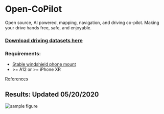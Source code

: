 # Open-CoPilot
Open source, AI powered, mapping, navigation, and driving co-pilot. Making your drive hands free, safe, and enjoyable.

### [Download driving datasets here](https://drive.google.com/drive/folders/11yfNjvbjhFcDX8XGV5KuQgLBxKy40J9Y?usp=sharing)

### Requirements:
* [Stable windshield phone mount](https://www.amazon.com/gp/product/B076B27WP6/ref=ppx_yo_dt_b_asin_title_o02_s00?ie=UTF8&psc=1)
* \>= A12 or \>= iPhone XR

[References](https://docs.google.com/document/d/1BoW7_TKAKsI0n-vwv7Fziyctg6jCQ8d4w3IcRLpaUX8/edit?usp=sharing)

## Results: Updated 05/20/2020

![sample figure](https://github.com/blakete/Open-CoPilot/blob/master/pictures/initial-results.gif)




